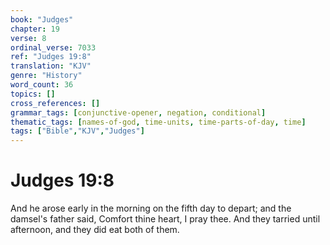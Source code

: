 ```yaml
---
book: "Judges"
chapter: 19
verse: 8
ordinal_verse: 7033
ref: "Judges 19:8"
translation: "KJV"
genre: "History"
word_count: 36
topics: []
cross_references: []
grammar_tags: [conjunctive-opener, negation, conditional]
thematic_tags: [names-of-god, time-units, time-parts-of-day, time]
tags: ["Bible","KJV","Judges"]
---
```


# Judges 19:8

And he arose early in the morning on the fifth day to depart; and the damsel's father said, Comfort thine heart, I pray thee. And they tarried until afternoon, and they did eat both of them.
